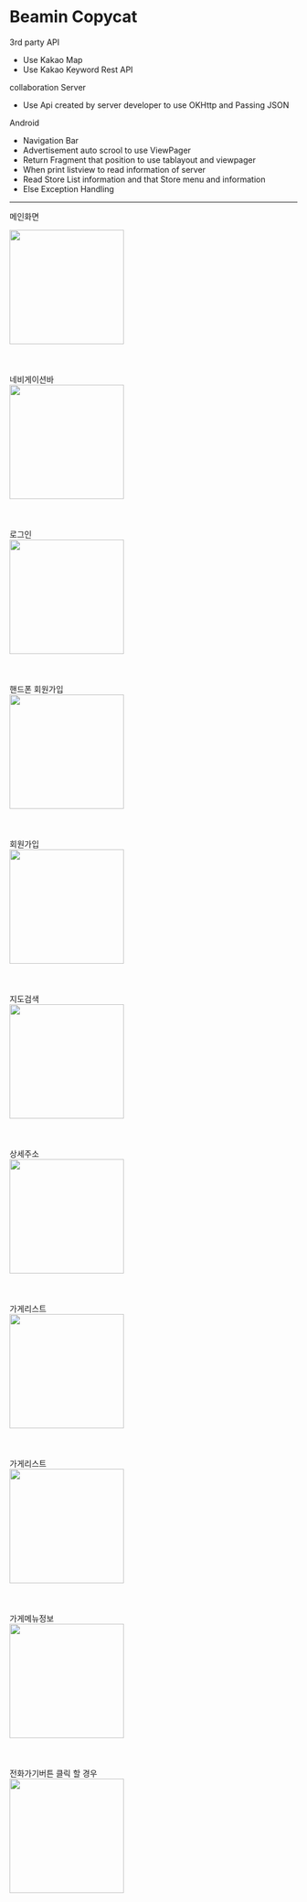 # Beamin Copycat

3rd party API
- Use Kakao Map
- Use Kakao Keyword Rest API

collaboration Server
- Use Api created by server developer to use OKHttp and Passing JSON

Android
- Navigation Bar
- Advertisement auto scrool to use ViewPager
- Return Fragment that position to use tablayout and viewpager
- When print listview to read information of server
- Read Store List information and that Store menu and information
- Else Exception Handling


-----------------------------------------------------------
메인화면
<div>
<div><img width="200" src="https://user-images.githubusercontent.com/47071342/53069916-e8a71380-3520-11e9-90ac-ec7c5d098f4a.jpg"></div>
</div>
<br>
<br>
<br>
네비게이션바
<div>
<div><img width="200" src="https://user-images.githubusercontent.com/47071342/53069919-ed6bc780-3520-11e9-8ff5-d7537e828137.jpg"></div>
</div>
<br>
<br>
<br>
로그인
<div>
<div><img width="200" src="https://user-images.githubusercontent.com/47071342/53069929-f361a880-3520-11e9-8a76-a047f0c98688.jpg"></div>
</div>
<br>
<br>
<br>
핸드폰 회원가입
<div>
<div><img width="200" src="https://user-images.githubusercontent.com/47071342/53069942-fbb9e380-3520-11e9-93da-7a2beb6e6758.jpg"></div>
</div>
<br>
<br>
<br>
회원가입
<div>
<div><img width="200" src="https://user-images.githubusercontent.com/47071342/53069944-007e9780-3521-11e9-80f1-ed9be3cb690a.jpg"></div>
</div>
<br>
<br>
<br>
지도검색
<div>
<div><img width="200" src="https://user-images.githubusercontent.com/47071342/53069953-083e3c00-3521-11e9-9909-66b27a91bc08.jpg"></div>
</div>
<br>
<br>
<br>
상세주소
<div>
<div><img width="200" src="https://user-images.githubusercontent.com/47071342/53069957-0aa09600-3521-11e9-9991-ca8c31ad1089.jpg"></div>
</div>
<br>
<br>
<br>
가게리스트
<div>
<div><img width="200" src="https://user-images.githubusercontent.com/47071342/53069972-1429fe00-3521-11e9-94bf-02f1f8bc7267.jpg"></div>
</div>
<br>
<br>
<br>
가게리스트
<div>
<div><img width="200" src="https://user-images.githubusercontent.com/47071342/53069977-1724ee80-3521-11e9-89b3-6b86280ecc20.jpg"></div>
</div>
<br>
<br>
<br>
가게메뉴정보
<div>
<div><img width="200" src="https://user-images.githubusercontent.com/47071342/53069983-1ab87580-3521-11e9-8ea4-fe304763772b.jpg"></div>
</div>
<br>
<br>
<br>
전화가기버튼 클릭 할 경우
<div>
<div><img width="200" src="https://user-images.githubusercontent.com/47071342/53069994-1e4bfc80-3521-11e9-8d8b-426bd0caec96.jpg"></div>
</div>
